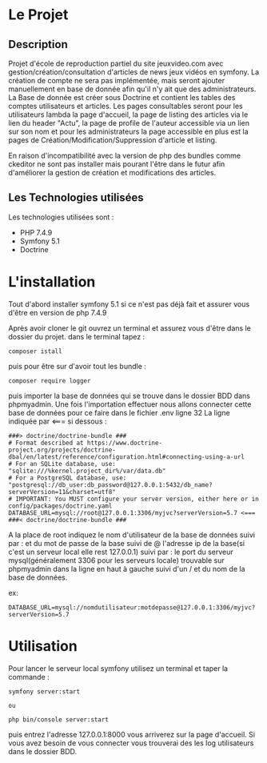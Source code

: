 # Le Projet

## Description

Projet d'école de reproduction partiel du site jeuxvideo.com avec gestion/création/consultation d'articles de news jeux vidéos en symfony.
La création de compte ne sera pas implémentée, mais seront ajouter manuellement en base de donnée afin qu'il n'y ait que des administrateurs.
La Base de donnée est créer sous Doctrine et contient les tables des comptes utilisateurs et articles.
Les pages consultables seront pour les utilisateurs lambda la page d'accueil, la page de listing des articles via le lien du header "Actu", la page de profile de l'auteur accessible via un lien sur son nom et pour les administrateurs la page accessible en plus est la pages de Création/Modification/Suppression d'article et listing.

En raison d'incompatibilité avec la version de php des bundles comme ckeditor ne sont pas installer mais pourant l'être dans le futur afin d'améliorer la gestion de création et modifications des articles.

## Les Technologies utilisées

Les technologies utilisées sont :

* PHP 7.4.9
* Symfony 5.1
* Doctrine

# L'installation

Tout d'abord installer symfony 5.1 si ce n'est pas déjà fait et assurer vous d'être en version de php 7.4.9

Après avoir cloner le git ouvrez un terminal et assurez vous d'être dans le dossier du projet.
dans le terminal tapez :
```
composer istall
```
puis pour être sur d'avoir tout les bundle :

```
composer require logger
```

puis importer la base de données qui se trouve dans le dossier BDD dans phpmyadmin.
Une fois l'importation effectuer nous allons connecter cette base de données pour ce faire dans le fichier .env ligne 32
La ligne indiquée par <=== si dessous :

```
###> doctrine/doctrine-bundle ###
# Format described at https://www.doctrine-project.org/projects/doctrine-dbal/en/latest/reference/configuration.html#connecting-using-a-url
# For an SQLite database, use: "sqlite:///%kernel.project_dir%/var/data.db"
# For a PostgreSQL database, use: "postgresql://db_user:db_password@127.0.0.1:5432/db_name?serverVersion=11&charset=utf8"
# IMPORTANT: You MUST configure your server version, either here or in config/packages/doctrine.yaml
DATABASE_URL=mysql://root@127.0.0.1:3306/myjvc?serverVersion=5.7 <===
###< doctrine/doctrine-bundle ###
```
A la place de root indiquez le nom d'utilisateur de la base de données suivi par : et du mot de passe de la base suivi de @ l'adresse ip de la base(si c'est un serveur local elle rest 127.0.0.1) suivi par : le port du serveur mysql(généralement 3306 pour les serveurs locale) trouvable sur phpmyadmin dans la ligne en haut à gauche suivi d'un / et du nom de la base de données.

ex:
```
DATABASE_URL=mysql://nomdutilisateur:motdepasse@127.0.0.1:3306/myjvc?serverVersion=5.7
```

# Utilisation

Pour lancer le serveur local symfony utilisez un terminal et taper la commande :

```
symfony server:start

ou

php bin/console server:start
```
puis entrez l'adresse 127.0.0.1:8000 vous arriverez sur la page d'accueil.
Si vous avez besoin de vous connecter vous trouverai des les log utilisateurs dans le dossier BDD.